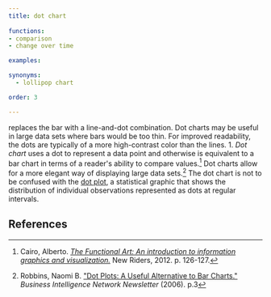 ```yaml
---
title: dot chart
  
functions:
- comparison
- change over time

examples:

synonyms:
  - lollipop chart

order: 3

---
```


replaces the bar with a line-and-dot combination. Dot charts may be useful in large data sets where bars would be too thin. For improved readability, the dots are typically of a more high-contrast color than the lines. 1. *Dot chart* uses a dot to represent a data point and otherwise is equivalent to a bar chart in terms of a reader's ability to compare values.[^cairo] Dot charts allow for a more elegant way of displaying large data sets.[^robbins] The dot chart is not to be confused with the [dot plot](/dot-plot), a statistical graphic that shows the distribution of individual observations represented as dots at regular intervals.

<!--more-->

## References
[^cairo]: Cairo, Alberto. [*The Functional Art: An introduction to information graphics and visualization.*](https://books.google.com/books?id=xwjhh6Wu-VUC) New Riders, 2012. p. 126-127.
[^robbins]: Robbins, Naomi B. ["Dot Plots: A Useful Alternative to Bar Charts."]((http://perceptualedge.com/articles/b-eye/dot_plots.pdf)) *Business Intelligence Network Newsletter* (2006). p.3
